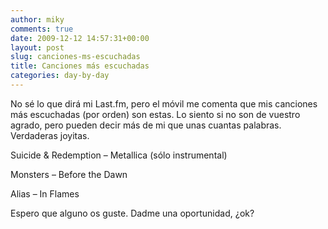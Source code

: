 ```yaml
---
author: miky
comments: true
date: 2009-12-12 14:57:31+00:00
layout: post
slug: canciones-ms-escuchadas
title: Canciones más escuchadas
categories: day-by-day
---
```


No sé lo que dirá mi Last.fm, pero el móvil me comenta que mis canciones más escuchadas (por orden) son estas. Lo siento si no son de vuestro agrado, pero pueden decir más de mi que unas cuantas palabras. Verdaderas joyitas.

 

Suicide & Redemption – Metallica (sólo instrumental)

 

 

 

Monsters – Before the Dawn

 

 

 

Alias – In Flames

 

 

Espero que alguno os guste. Dadme una oportunidad, ¿ok?  
